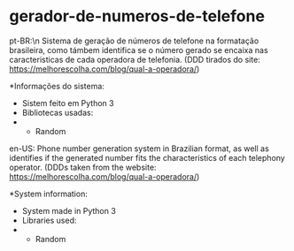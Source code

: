 # gerador-de-numeros-de-telefone

pt-BR:\n
Sistema de geração de números de telefone na formatação brasileira, como támbem identifica se o número gerado se encaixa nas caracteristicas de cada operadora de telefonia. (DDD tirados do site: https://melhorescolha.com/blog/qual-a-operadora/)

*Informações do sistema:

- Sistem feito em Python 3
- Bibliotecas usadas:
- - Random

en-US:
Phone number generation system in Brazilian format, as well as identifies if the generated number fits the characteristics of each telephony operator. (DDDs taken from the website: https://melhorescolha.com/blog/qual-a-operadora/)

*System information:

- System made in Python 3
- Libraries used:
- - Random
